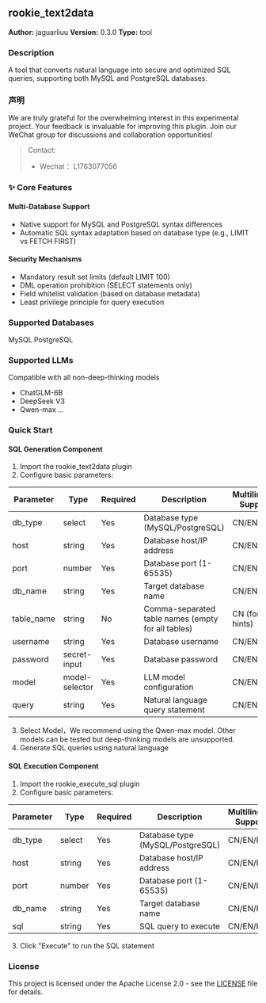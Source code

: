 ## rookie_text2data

**Author:** jaguarliuu
**Version:** 0.3.0
**Type:** tool

### Description
A tool that converts natural language into secure and optimized SQL queries, supporting both MySQL and PostgreSQL databases.


### 声明
We are truly grateful for the overwhelming interest in this experimental project. Your feedback is invaluable for improving this plugin. Join our WeChat group for discussions and collaboration opportunities!

> Contact:
>  - Wechat： L1763077056

### ✨ Core Features

#### ​Multi-Database Support
- Native support for MySQL and PostgreSQL syntax differences
- Automatic SQL syntax adaptation based on database type (e.g., LIMIT vs FETCH FIRST)
#### ​Security Mechanisms
- Mandatory result set limits (default LIMIT 100)
- DML operation prohibition (SELECT statements only)
- Field whitelist validation (based on database metadata)
- Least privilege principle for query execution

### Supported Databases
MySQL
PostgreSQL

### Supported LLMs
Compatible with ​all non-deep-thinking models
- ChatGLM-6B
- DeepSeek V3
- Qwen-max
...

### Quick Start
#### SQL Generation Component
1. Import the rookie_text2data plugin
2. Configure basic parameters:

| Parameter      | Type           | Required | Description                                       | Multilingual Support     |
|----------------|----------------|----------|---------------------------------------------------|--------------------------|
| db_type        | select         | Yes      | Database type (MySQL/PostgreSQL)                  | CN/EN/PT                |
| host           | string         | Yes      | Database host/IP address                          | CN/EN/PT                |
| port           | number         | Yes      | Database port (1-65535)                           | CN/EN/PT                |
| db_name        | string         | Yes      | Target database name                              | CN/EN/PT                |
| table_name     | string         | No       | Comma-separated table names (empty for all tables)| CN (format hints)       |
| username       | string         | Yes      | Database username                                 | CN/EN/PT                |
| password       | secret-input   | Yes      | Database password                                 | CN/EN/PT                |
| model          | model-selector | Yes      | LLM model configuration                           | CN/EN/PT                |
| query          | string         | Yes      | Natural language query statement                  | CN/EN/PT                |

3. Select Model，We recommend using the Qwen-max model. Other models can be tested but deep-thinking models are unsupported.
4. Generate SQL queries using natural language

#### SQL Execution Component
1. Import the rookie_execute_sql plugin
2. Configure basic parameters:

| Parameter     | Type     | Required | Description                              | Multilingual Support     |
|---------------|----------|----------|------------------------------------------|--------------------------|
| db_type       | select   | Yes      | Database type (MySQL/PostgreSQL)         | CN/EN/PT                |
| host          | string   | Yes      | Database host/IP address                 | CN/EN/PT                |
| port          | number   | Yes      | Database port (1-65535)                  | CN/EN/PT                |
| db_name       | string   | Yes      | Target database name                     | CN/EN/PT                |
| sql           | string   | Yes      | SQL query to execute                     | CN/EN/PT                |

3. Click "Execute" to run the SQL statement

### License

This project is licensed under the Apache License 2.0 - see the [LICENSE](LICENSE) file for details.